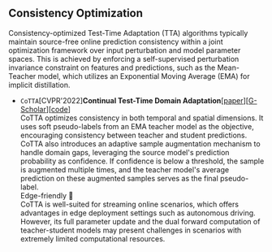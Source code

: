 ## Consistency Optimization
Consistency-optimized Test-Time Adaptation (TTA) algorithms typically maintain source-free online prediction consistency within a joint optimization framework over input perturbation and model parameter spaces. This is achieved by enforcing a self-supervised perturbation invariance constraint on features and predictions, such as the Mean-Teacher model, which utilizes an Exponential Moving Average (EMA) for implicit distillation.
- `CoTTA`[CVPR'2022]**Continual Test-Time Domain Adaptation**[[paper](https://openaccess.thecvf.com/content/CVPR2022/papers/Wang_Continual_Test-Time_Domain_Adaptation_CVPR_2022_paper.pdf)][[G-Scholar](https://scholar.google.com/scholar?hl=en&as_sdt=0%2C5&q=Continual+Test-Time+Domain+Adaptation&btnG=)][[code](https://qin.ee/cotta)]   
CoTTA optimizes consistency in both temporal and spatial dimensions. It uses soft pseudo-labels from an EMA teacher model as the objective, encouraging consistency between teacher and student predictions. CoTTA also introduces an adaptive sample augmentation mechanism to handle domain gaps, leveraging the source model's prediction probability as confidence. If confidence is below a threshold, the sample is augmented multiple times, and the teacher model's average prediction on these augmented samples serves as the final pseudo-label.   
Edge-friendly&nbsp;🔶   
CoTTA is well-suited for streaming online scenarios, which offers advantages in edge deployment settings such as autonomous driving. However, its full parameter update and the dual forward computation of teacher-student models may present challenges in scenarios with extremely limited computational resources.
